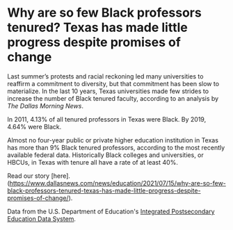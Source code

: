# Why are so few Black professors tenured? Texas has made little progress despite promises of change

Last summer’s protests and racial reckoning led many universities to reaffirm a commitment to diversity, but that commitment has been slow to materialize. In the last 10 years, Texas universities made few strides to increase the number of Black tenured faculty, according to an analysis by *The Dallas Morning News*.

In 2011, 4.13% of all tenured professors in Texas were Black. By 2019, 4.64% were Black.

Almost no four-year public or private higher education institution in Texas has more than 9% Black tenured professors, according to the most recently available federal data. Historically Black colleges and universities, or HBCUs, in Texas with tenure all have a rate of at least 40%.

Read our story [here].(https://www.dallasnews.com/news/education/2021/07/15/why-are-so-few-black-professors-tenured-texas-has-made-little-progress-despite-promises-of-change/).

Data from the U.S. Department of Education's [Integrated Postsecondary Education Data System](https://nces.ed.gov/ipeds/use-the-data).
